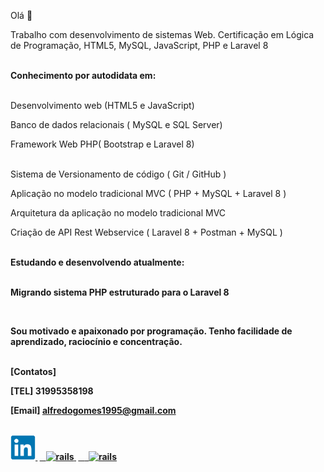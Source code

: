 Olá 👋


Trabalho com desenvolvimento de sistemas Web. Certificação em Lógica de Programação, HTML5, MySQL, JavaScript, PHP e Laravel 8

<br/><b>Conhecimento por autodidata em:</b><br/><br/>

Desenvolvimento web (HTML5 e JavaScript)

Banco de dados relacionais ( MySQL e SQL Server)

Framework Web PHP( Bootstrap e Laravel 8) <br/><br/>

Sistema de Versionamento de código ( Git / GitHub )

Aplicação no modelo tradicional MVC ( PHP + MySQL + Laravel 8 )

Arquitetura da aplicação no modelo tradicional MVC

Criação de API Rest Webservice ( Laravel 8 + Postman + MySQL )

<br><b>Estudando e desenvolvendo atualmente:<br/><br/>
          
 Migrando sistema PHP estruturado para o Laravel 8
         

<br/>

<b>Sou motivado e apaixonado por programação. Tenho facilidade de aprendizado, raciocínio e concentração. <br/><br/>        
          
          
[Contatos] <br/>


[TEL] 31995358198

[Email] alfredogomes1995@gmail.com<br/>


<br/><a href="https://www.linkedin.com/in/alfredo1995/" target="_blank">
<img src="https://raw.githubusercontent.com/devicons/devicon/master/icons/linkedin/linkedin-original.svg" alt="rails" width="40" height="40" style="max-width: 100%;"></img>
</a>&nbsp;<a href="https://www.youtube.com/channel/UCXKSo8RSfVmrawXleZ-_arg" target="_blank">
&nbsp;&nbsp;<img src="https://image.flaticon.com/icons/png/512/1384/1384060.png" alt="rails" width="40" height="40" style="max-width: 100%;"></img>
</a>&nbsp;<a href="https://www.instagram.com/alfredogomesss/" target="_blank">&nbsp;
&nbsp;<a href="https://my.indeed.com/p/alfredog-52cnbyc" target="_blank">&nbsp;&nbsp;<img src="https://play-lh.googleusercontent.com/_sJ-ST-crO8lxIzTv44xv_hiZvA6X7X2-8jSjhha2RfYcGSgACRod38yA6dfmcJHy_M" alt="rails" width="40" height="40" style="max-width: 100%;"></img>
</a>
